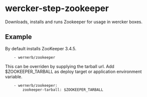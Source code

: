 wercker-step-zookeeper
======================

Downloads, installs and runs Zookeeper for usage in wercker boxes.

Example
--------

By default installs ZooKeeper 3.4.5.
```
    - wernerb/zookeeper
```


This can be overriden by supplying the tarball url.
Add $ZOOKEEPER_TARBALL as deploy target or application environment variable.

```
    - wernerb/zookeeper:
        zookeeper-tarball: $ZOOKEEPER_TARBALL
```

